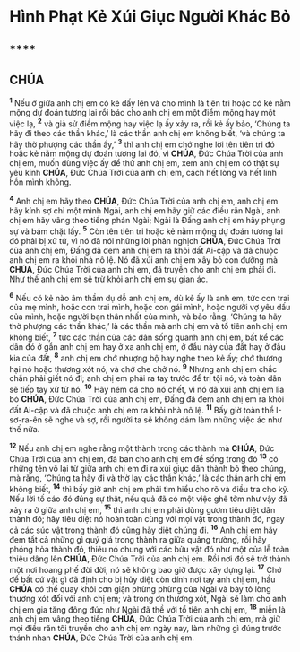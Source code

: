 # Hình Phạt Kẻ Xúi Giục Người Khác Bỏ

## ****

## CHÚA
<sup><b>1</b></sup> Nếu ở giữa anh chị em có kẻ dấy lên và cho mình là tiên tri hoặc có kẻ nằm mộng dự đoán tương lai rồi báo cho anh chị em một điềm mộng hay một việc lạ, <sup><b>2</b></sup> và giả sử điềm mộng hay việc lạ ấy xảy ra, rồi kẻ ấy bảo, ‘Chúng ta hãy đi theo các thần khác,’ là các thần anh chị em không biết, ‘và chúng ta hãy thờ phượng các thần ấy,’ <sup><b>3</b></sup> thì anh chị em chớ nghe lời tên tiên tri đó hoặc kẻ nằm mộng dự đoán tương lai đó, vì **CHÚA**, Đức Chúa Trời của anh chị em, muốn dùng việc ấy để thử anh chị em, xem anh chị em có thật sự yêu kính **CHÚA**, Đức Chúa Trời của anh chị em, cách hết lòng và hết linh hồn mình không.

<sup><b>4</b></sup> Anh chị em hãy theo **CHÚA**, Đức Chúa Trời của anh chị em, anh chị em hãy kính sợ chỉ một mình Ngài, anh chị em hãy giữ các điều răn Ngài, anh chị em hãy vâng theo tiếng phán Ngài; Ngài là Đấng anh chị em hãy phụng sự và bám chặt lấy. <sup><b>5</b></sup> Còn tên tiên tri hoặc kẻ nằm mộng dự đoán tương lai đó phải bị xử tử, vì nó đã nói những lời phản nghịch **CHÚA**, Đức Chúa Trời của anh chị em, Đấng đã đem anh chị em ra khỏi đất Ai-cập và đã chuộc anh chị em ra khỏi nhà nô lệ. Nó đã xúi anh chị em xây bỏ con đường mà **CHÚA**, Đức Chúa Trời của anh chị em, đã truyền cho anh chị em phải đi. Như thế anh chị em sẽ trừ khỏi anh chị em sự gian ác.

<sup><b>6</b></sup> Nếu có kẻ nào âm thầm dụ dỗ anh chị em, dù kẻ ấy là anh em, tức con trai của mẹ mình, hoặc con trai mình, hoặc con gái mình, hoặc người vợ yêu dấu của mình, hoặc người bạn thân nhất của mình, và bảo rằng, ‘Chúng ta hãy thờ phượng các thần khác,’ là các thần mà anh chị em và tổ tiên anh chị em không biết, <sup><b>7</b></sup> tức các thần của các dân sống quanh anh chị em, bất kể các dân đó ở gần anh chị em hay ở xa anh chị em, ở đầu này của đất hay ở đầu kia của đất, <sup><b>8</b></sup> anh chị em chớ nhượng bộ hay nghe theo kẻ ấy; chớ thương hại nó hoặc thương xót nó, và chớ che chở nó. <sup><b>9</b></sup> Nhưng anh chị em chắc chắn phải giết nó đi; anh chị em phải ra tay trước để trị tội nó, và toàn dân sẽ tiếp tay xử tử nó. <sup><b>10</b></sup> Hãy ném đá cho nó chết, vì nó đã xúi anh chị em lìa bỏ **CHÚA**, Đức Chúa Trời của anh chị em, Đấng đã đem anh chị em ra khỏi đất Ai-cập và đã chuộc anh chị em ra khỏi nhà nô lệ. <sup><b>11</b></sup> Bấy giờ toàn thể I-sơ-ra-ên sẽ nghe và sợ, rồi người ta sẽ không dám làm những việc ác như thế nữa.

<sup><b>12</b></sup> Nếu anh chị em nghe rằng một thành trong các thành mà **CHÚA**, Đức Chúa Trời của anh chị em, đã ban cho anh chị em để sống trong đó <sup><b>13</b></sup> có những tên vô lại từ giữa anh chị em đi ra xúi giục dân thành bỏ theo chúng, mà rằng, ‘Chúng ta hãy đi và thờ lạy các thần khác,’ là các thần anh chị em không biết, <sup><b>14</b></sup> thì bấy giờ anh chị em phải tìm hiểu cho rõ và điều tra cho kỹ. Nếu lời tố cáo đó đúng sự thật, nếu quả đã có một việc ghê tởm như vậy đã xảy ra ở giữa anh chị em, <sup><b>15</b></sup> thì anh chị em phải dùng gươm tiêu diệt dân thành đó; hãy tiêu diệt nó hoàn toàn cùng với mọi vật trong thành đó, ngay cả các súc vật trong thành đó cũng hãy diệt chúng đi. <sup><b>16</b></sup> Anh chị em hãy đem tất cả những gì quý giá trong thành ra giữa quảng trường, rồi hãy phóng hỏa thành đó, thiêu nó chung với các bửu vật đó như một của lễ toàn thiêu dâng lên **CHÚA**, Đức Chúa Trời của anh chị em. Rồi nơi đó sẽ trở thành một nơi hoang phế đời đời; nó sẽ không bao giờ được xây dựng lại. <sup><b>17</b></sup> Chớ để bất cứ vật gì đã định cho bị hủy diệt còn dính nơi tay anh chị em, hầu **CHÚA** có thể quay khỏi cơn giận phừng phừng của Ngài và bày tỏ lòng thương xót đối với anh chị em; và trong ơn thương xót, Ngài sẽ làm cho anh chị em gia tăng đông đúc như Ngài đã thề với tổ tiên anh chị em, <sup><b>18</b></sup> miễn là anh chị em vâng theo tiếng **CHÚA**, Đức Chúa Trời của anh chị em, mà giữ mọi điều răn tôi truyền cho anh chị em ngày nay, làm những gì đúng trước thánh nhan **CHÚA**, Đức Chúa Trời của anh chị em.
